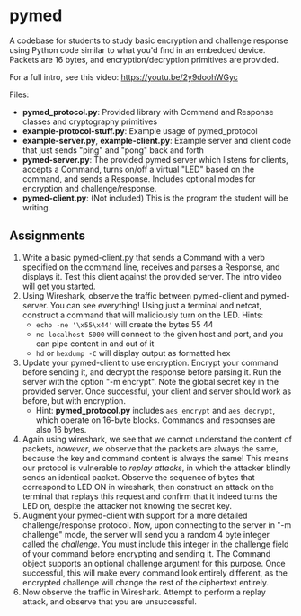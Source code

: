 # pymed

A codebase for students to study basic encryption and challenge response using Python code similar to what you'd find in an embedded device. Packets are 16 bytes, and encryption/decryption primitives are provided.

For a full intro, see this video: https://youtu.be/2y9doohWGyc 

Files:
 - **pymed_protocol.py**: Provided library with Command and Response classes and cryptography primitives
 - **example-protocol-stuff.py**: Example usage of pymed_protocol
 - **example-server.py**, **example-client.py**: Example server and client code that just sends "ping" and "pong" back and forth
 - **pymed-server.py**: The provided pymed server which listens for clients, accepts a Command, turns on/off a virtual "LED" based on the command, and sends a Response. Includes optional modes for encryption and challenge/response.
 - **pymed-client.py**: (Not included) This is the program the student will be writing.

## Assignments
 1. Write a basic pymed-client.py that sends a Command with a verb specified on the command line, receives and parses a Response, and displays it. Test this client against the provided server. The intro video will get you started.
 2. Using Wireshark, observe the traffic between pymed-client and pymed-server. You can see everything! Using just a terminal and netcat, construct a command that will maliciously turn on the LED. Hints:
      - ``echo -ne '\x55\x44'`` will create the bytes 55 44
      - ``nc localhost 5000`` will connect to the given host and port, and you can pipe content in and out of it
      - ``hd`` or ``hexdump -C`` will display output as formatted hex
 3. Update your pymed-client to use encryption. Encrypt your command before sending it, and decrypt the response before parsing it. Run the server with the option "-m encrypt". Note the global secret key in the provided server. Once successful, your client and server should work as before, but with encryption. 
      - Hint: **pymed_protocol.py** includes ``aes_encrypt`` and ``aes_decrypt``, which operate on 16-byte blocks. Commands and responses are also 16 bytes.
 4. Again using wireshark, we see that we cannot understand the content of packets, *however*, we observe that the packets are always the same, because the key and command content is always the same! This means our protocol is vulnerable to *replay attacks*, in which the attacker blindly sends an identical packet. Observe the sequence of bytes that correspond to LED ON in wireshark, then construct an attack on the terminal that replays this request and confirm that it indeed turns the LED on, despite the attacker not knowing the secret key.
 5. Augment your pymed-client with support for a more detailed challenge/response protocol. Now, upon connecting to the server in "-m challenge" mode, the server will send you a random 4 byte integer called the *challenge*. You must include this integer in the challenge field of your command before encrypting and sending it. The Command object supports an optional challenge argument for this purpose. Once successful, this will make every command look entirely different, as the encrypted challenge will change the rest of the ciphertext entirely.
 6. Now observe the traffic in Wireshark. Attempt to perform a replay attack, and observe that you are unsuccessful. 
